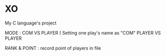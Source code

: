 # XO
My C language's project

MODE : 
COM VS PLAYER  ( Setting one play's name as "COM"
PLAYER VS PLAYER 

RANK & POINT : 
record point of players in file 
